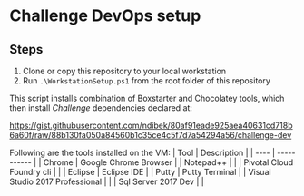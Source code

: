 # Challenge DevOps setup
## Steps
1. Clone or copy this repository to your local workstation
2. Run `.\WorkstationSetup.ps1` from the root folder of this repository

This script installs combination of Boxstarter and Chocolatey tools, which then install *Challenge* dependencies declared at:

https://gist.githubusercontent.com/ndibek/80af91eade925aea40631cd718b6a60f/raw/88b130fa050a84560b1c35ce4c5f7d7a54294a56/challenge-dev


Following are the tools installed on the VM:
| Tool | Description |
| ---- | ----------- |
| Chrome | Google Chrome Browser |
| Notepad++ | |
| Pivotal Cloud Foundry cli | |
| Eclipse | Eclipse IDE |
| Putty | Putty Terminal |
| Visual Studio 2017 Professional | |
| Sql Server 2017 Dev | |